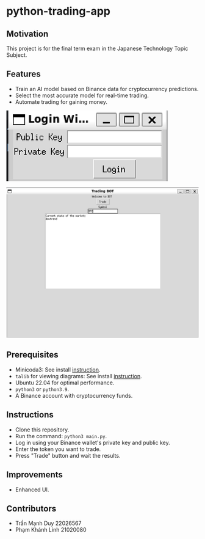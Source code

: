 # python-trading-app

## Motivation

This project is for the final term exam in the Japanese Technology Topic Subject.

## Features

- Train an AI model based on Binance data for cryptocurrency predictions.
- Select the most accurate model for real-time trading.
- Automate trading for gaining money.

![Login Screen](images/login_screen.png)

![Trading Screen](images/trading_screen.png)

## Prerequisites

- Minicoda3: See install [instruction](https://docs.anaconda.com/miniconda/install/#quick-command-line-install).
- ```talib``` for viewing diagrams: See
  install [instruction](https://medium.com/@outwalllife001/how-to-install-ta-lib-on-ubuntu-22-04-step-by-step-88ffd2507bbd).
- Ubuntu 22.04 for optimal performance.
- ```python3``` or ```python3.9```.
- A Binance account with cryptocurrency funds.

## Instructions

- Clone this repository.
- Run the command: ```python3 main.py```.
- Log in using your Binance wallet's private key and public key.
- Enter the token you want to trade.
- Press "Trade" button and wait the results.

## Improvements

- Enhanced UI.

## Contributors

- Trần Mạnh Duy 22026567
- Phạm Khánh Linh 21020080
